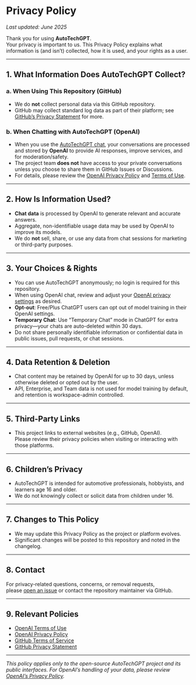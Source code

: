 
# Privacy Policy

_Last updated: June 2025_

Thank you for using **AutoTechGPT**.  
Your privacy is important to us. This Privacy Policy explains what information is (and isn’t) collected, how it is used, and your rights as a user.

---

## 1. What Information Does AutoTechGPT Collect?

### a. When Using This Repository (GitHub)
- We do **not** collect personal data via this GitHub repository.
- GitHub may collect standard log data as part of their platform; see [GitHub’s Privacy Statement](https://docs.github.com/en/github/site-policy/github-privacy-statement) for more.

### b. When Chatting with AutoTechGPT (OpenAI)
- When you use the [AutoTechGPT chat](https://chatgpt.com/g/g-67cd8fdbad208191bd324de8ac19d901-autotechgpt), your conversations are processed and stored by **OpenAI** to provide AI responses, improve services, and for moderation/safety.
- The project team **does not** have access to your private conversations unless you choose to share them in GitHub Issues or Discussions.
- For details, please review the [OpenAI Privacy Policy](https://openai.com/policies/privacy-policy) and [Terms of Use](https://openai.com/policies/terms-of-use).

---

## 2. How Is Information Used?

- **Chat data** is processed by OpenAI to generate relevant and accurate answers.
- Aggregate, non-identifiable usage data may be used by OpenAI to improve its models.
- We do **not** sell, share, or use any data from chat sessions for marketing or third-party purposes.

---

## 3. Your Choices & Rights

- You can use AutoTechGPT anonymously; no login is required for this repository.
- When using OpenAI chat, review and adjust your [OpenAI privacy settings](https://platform.openai.com/account/privacy-settings) as desired.
- **Opt-out**: Free/Plus ChatGPT users can opt out of model training in their OpenAI settings.
- **Temporary Chat**: Use “Temporary Chat” mode in ChatGPT for extra privacy—your chats are auto-deleted within 30 days.
- Do not share personally identifiable information or confidential data in public issues, pull requests, or chat sessions.

---

## 4. Data Retention & Deletion

- Chat content may be retained by OpenAI for up to 30 days, unless otherwise deleted or opted out by the user.  
- API, Enterprise, and Team data is not used for model training by default, and retention is workspace-admin controlled.

---

## 5. Third-Party Links

- This project links to external websites (e.g., GitHub, OpenAI).  
  Please review their privacy policies when visiting or interacting with those platforms.

---

## 6. Children’s Privacy

- AutoTechGPT is intended for automotive professionals, hobbyists, and learners age 16 and older.
- We do not knowingly collect or solicit data from children under 16.

---

## 7. Changes to This Policy

- We may update this Privacy Policy as the project or platform evolves.
- Significant changes will be posted to this repository and noted in the changelog.

---

## 8. Contact

For privacy-related questions, concerns, or removal requests,  
please [open an issue](https://github.com/BordneAI/AutoTechGPT/issues) or contact the repository maintainer via GitHub.

---

## 9. Relevant Policies

- [OpenAI Terms of Use](https://openai.com/policies/terms-of-use)
- [OpenAI Privacy Policy](https://openai.com/policies/privacy-policy)
- [GitHub Terms of Service](https://docs.github.com/en/site-policy/github-terms/github-terms-of-service)
- [GitHub Privacy Statement](https://docs.github.com/en/github/site-policy/github-privacy-statement)

---

_This policy applies only to the open-source AutoTechGPT project and its public interfaces. For OpenAI’s handling of your data, please review [OpenAI’s Privacy Policy](https://openai.com/policies/privacy-policy)._
